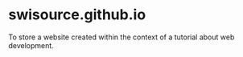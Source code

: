 # swisource.github.io

To store a website created within the context of a tutorial about web development.
